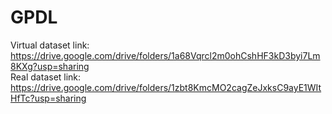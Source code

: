 # GPDL

Virtual dataset link: https://drive.google.com/drive/folders/1a68Vqrcl2m0ohCshHF3kD3byi7Lm8KXg?usp=sharing    
Real dataset link: https://drive.google.com/drive/folders/1zbt8KmcMO2cagZeJxksC9ayE1WItHfTc?usp=sharing
